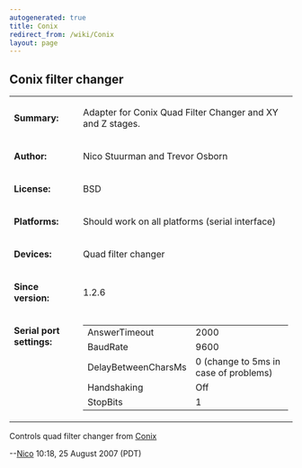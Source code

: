 ```yaml
---
autogenerated: true
title: Conix
redirect_from: /wiki/Conix
layout: page
---
```


## Conix filter changer

<table>
<tr>
<td markdown="1">

**Summary:**

</td>
<td markdown="1">

Adapter for Conix Quad Filter Changer and XY and Z stages.

</td>
</tr>
<tr>
<td markdown="1">

**Author:**

</td>
<td markdown="1">

Nico Stuurman and Trevor Osborn

</td>
</tr>
<tr>
<td markdown="1">

**License:**

</td>
<td markdown="1">

BSD

</td>
</tr>
<tr>
<td markdown="1">

**Platforms:**

</td>
<td markdown="1">

Should work on all platforms (serial interface)

</td>
</tr>
<tr>
<td markdown="1">

**Devices:**

</td>
<td markdown="1">

Quad filter changer

</td>
</tr>
<tr>
<td markdown="1">

**Since version:**

</td>
<td markdown="1">

1.2.6

</td>
</tr>
<tr>
<td markdown="1" valign=top>

**Serial port settings:**

</td>
<td markdown="1" valign=top>

|                     |                                       |
|---------------------|---------------------------------------|
| AnswerTimeout       | 2000                                  |
| BaudRate            | 9600                                  |
| DelayBetweenCharsMs | 0 (change to 5ms in case of problems) |
| Handshaking         | Off                                   |
| StopBits            | 1                                     |

</table>

Controls quad filter changer from
[Conix](http://www.conixresearch.com/products/index.html)

--[Nico](/users/Nico "wikilink") 10:18, 25 August 2007 (PDT)

